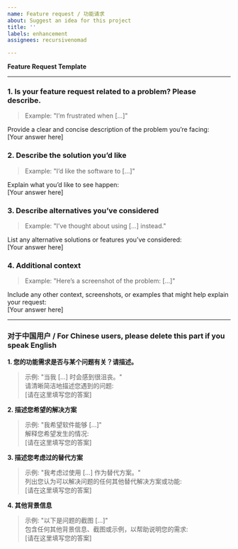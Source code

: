 ```yaml
---
name: Feature request / 功能请求
about: Suggest an idea for this project
title: ''
labels: enhancement
assignees: recursivenomad

---
```


**Feature Request Template**

---

### **1. Is your feature request related to a problem? Please describe.**

> Example: "I’m frustrated when […]"

Provide a clear and concise description of the problem you’re facing:  
[Your answer here]

### **2. Describe the solution you’d like**

> Example: "I’d like the software to [...]"

Explain what you’d like to see happen:  
[Your answer here]

### **3. Describe alternatives you’ve considered**

> Example: "I’ve thought about using [...] instead."

List any alternative solutions or features you’ve considered:  
[Your answer here]

### **4. Additional context**

> Example: "Here’s a screenshot of the problem: [...]"

Include any other context, screenshots, or examples that might help explain your request:  
[Your answer here]

---

### **对于中国用户 / For Chinese users, please delete this part if you speak English**

**1. 您的功能需求是否与某个问题有关？请描述。**  
> 示例: "当我 […] 时会感到很沮丧。"  
请清晰简洁地描述您遇到的问题:  
[请在这里填写您的答案]

**2. 描述您希望的解决方案**  
> 示例: "我希望软件能够 […]"  
解释您希望发生的情况:  
[请在这里填写您的答案]

**3. 描述您考虑过的替代方案**  
> 示例: "我考虑过使用 […] 作为替代方案。"  
列出您认为可以解决问题的任何其他替代解决方案或功能:  
[请在这里填写您的答案]

**4. 其他背景信息**  
> 示例: "以下是问题的截图 […]"  
包含任何其他背景信息、截图或示例，以帮助说明您的需求:  
[请在这里填写您的答案]
